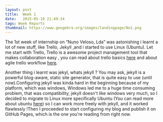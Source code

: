 ```yaml
---
layout: post
title:  Week 1
date:   2015-05-10 21:49:34
tags: Week Reports
thumbnail: https://www.geogebra.org/images/landingpage/No1.png
---
```

The 1st week of internship on “Nuno Veloso, Lda” was astonishing i learnt a lot of new stuff, like Trello, Jekyll ,and i started to use Linux (Ubuntu). Let me start with Trello, Trello is a awesome project management tool that makes collaboration easy , you can read about trello basics [here][Trello_link2] and about agile trello workflow [here][Trello_link1].

Another thing i learnt was jekyl, whats jekyll ? You may ask, jekyll is a powerful blog-aware, static site generator,  that is quite easy to use (until now).Configuring jekyll was kinda hard in the beginning because of my platform, which was windows,  Windows led me to a huge time consuming problem, that was compatibility, jekyll doesn't like windows very much, so I decided to migrate to Linux more specifically Ubuntu (You can read more about ubuntu [here][Ubuntu]) so I can work more freely with jekyll, and it worked flawlessly !Then I proceeded to start configuring my blog and publish it on GitHub Pages, which is the one you're reading from right now.


[Trello_link1]: http://lifehacker.com/how-to-use-trello-to-organize-your-entire-life-1683821040
[Trello_link2]: http://blog.trello.com/an-agile-trello-workflow-that-keeps-tasks-flexible/
[Ubuntu]: http://www.ubuntu.com/desktop
